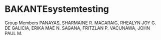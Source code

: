 # BAKANTEsystemtesting
Group Members
PANAYAS, SHARMAINE R.
MACARAIG, RHEALYN JOY G.
DE GALICIA, ERIKA MAE N.
SAGANA, FRITZLAN P.
VACUNAWA, JOHN PAUL M.
